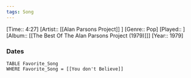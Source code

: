 ```yaml
---
tags: Song  
---
```

[Time:: 4:27]
[Artist:: [[Alan Parsons Project]] ]
[Genre:: Pop]
[Played:: ]
[Album:: [[The Best Of The Alan Parsons Project (1979)]]]
[Year:: 1979]
### Dates
````dataview
TABLE Favorite_Song
WHERE Favorite_Song = [[You don't Believe]]
````